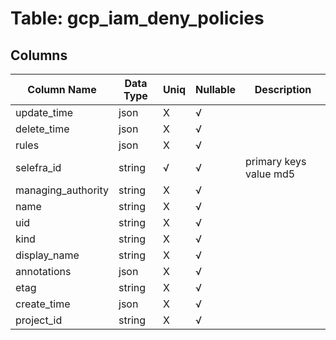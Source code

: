 # Table: gcp_iam_deny_policies

## Columns 

|  Column Name   |  Data Type  | Uniq | Nullable | Description | 
|  ----  | ----  | ----  | ----  | ---- | 
| update_time | json | X | √ |  | 
| delete_time | json | X | √ |  | 
| rules | json | X | √ |  | 
| selefra_id | string | √ | √ | primary keys value md5 | 
| managing_authority | string | X | √ |  | 
| name | string | X | √ |  | 
| uid | string | X | √ |  | 
| kind | string | X | √ |  | 
| display_name | string | X | √ |  | 
| annotations | json | X | √ |  | 
| etag | string | X | √ |  | 
| create_time | json | X | √ |  | 
| project_id | string | X | √ |  | 


